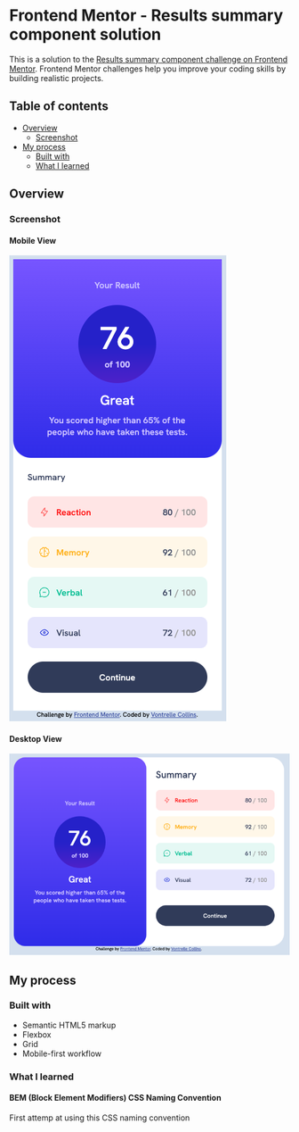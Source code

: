 # Frontend Mentor - Results summary component solution

This is a solution to the [Results summary component challenge on Frontend Mentor](https://www.frontendmentor.io/challenges/results-summary-component-CE_K6s0maV). Frontend Mentor challenges help you improve your coding skills by building realistic projects.

## Table of contents

- [Overview](#overview)
  - [Screenshot](#screenshot)
- [My process](#my-process)
  - [Built with](#built-with)
  - [What I learned](#what-i-learned)

## Overview

### Screenshot

#### Mobile View
![Results-Summary Mobile Solution Screenshoot](./assets/images/mobile-view-screenshot.png)

#### Desktop View
![Results-Summary Desktop Solution Screenshoot](./assets/images/desktop-view-screenshot.png)

## My process

### Built with

- Semantic HTML5 markup
- Flexbox
- Grid
- Mobile-first workflow

### What I learned

#### BEM (Block Element Modifiers) CSS Naming Convention
First attemp at using this CSS naming convention